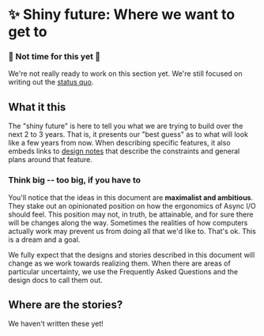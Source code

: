 # ✨ Shiny future: Where we want to get to

### 🛑 Not time for this yet 🛑

We're not really ready to work on this section yet. We're still focused on writing out the [status quo](./status_quo.md).

## What it this

The "shiny future" is here to tell you what we are trying to build over the next 2 to 3 years. That is, it presents our "best guess" as to what will look like a few years from now. When describing specific features, it also embeds links to [design notes] that describe the constraints and general plans around that feature.

[design notes]: ../design_notes.md

### Think big -- too big, if you have to

You'll notice that the ideas in this document are **maximalist and ambitious**. They stake out an opinionated position on how the ergonomics of Async I/O should feel. This position may not, in truth, be attainable, and for sure there will be changes along the way. Sometimes the realities of how computers actually work may prevent us from doing all that we'd like to. That's ok. This is a dream and a goal.

We fully expect that the designs and stories described in this document will change as we work towards realizing them. When there are areas of particular uncertainty, we use the Frequently Asked Questions and the design docs to call them out.

## Where are the stories?

We haven't written these yet!